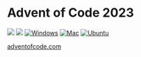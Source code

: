 # Advent of Code 2023

![](https://img.shields.io/badge/stars%20⭐-34-yellow)
![](https://img.shields.io/badge/days%20completed-17-red)
[![Windows](https://github.com/K20shores/aoc2023/actions/workflows/windows.yml/badge.svg)](https://github.com/K20shores/aoc2023/actions/workflows/windows.yml)
[![Mac](https://github.com/K20shores/aoc2023/actions/workflows/mac.yml/badge.svg)](https://github.com/K20shores/aoc2023/actions/workflows/mac.yml)
[![Ubuntu](https://github.com/K20shores/aoc2023/actions/workflows/ubuntu.yml/badge.svg)](https://github.com/K20shores/aoc2023/actions/workflows/ubuntu.yml)

[adventofcode.com](https://adventofcode.com/2023)